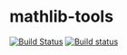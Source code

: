 # mathlib-tools

[![Build Status](https://travis-ci.org/leanprover-community/mathlib-tools.svg?branch=master)](https://travis-ci.org/leanprover-community/mathlib-tools)
[![Build status](https://ci.appveyor.com/api/projects/status/t353pkb62tep1rth?svg=true)](https://ci.appveyor.com/project/cipher1024/mathlib-tools)
